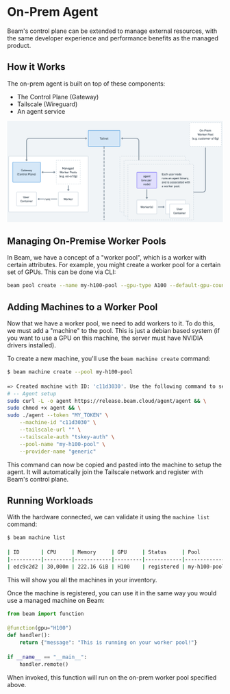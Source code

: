 # On-Prem Agent

Beam's control plane can be extended to manage external resources, with the same developer experience and performance benefits as the managed product.

## How it Works

The on-prem agent is built on top of these components:

- The Control Plane (Gateway)
- Tailscale (Wireguard)
- An agent service

![beam-opa](https://github.com/beam-cloud/beta9/blob/main/docs/opa/opa.png?raw=true)

## Managing On-Premise Worker Pools

In Beam, we have a concept of a "worker pool", which is a worker with certain attributes. For example, you might create a worker pool
for a certain set of GPUs. This can be done via CLI:

```sh
beam pool create --name my-h100-pool --gpu-type A100 --default-gpu-count 1
```

## Adding Machines to a Worker Pool

Now that we have a worker pool, we need to add workers to it. To do this, we must add a "machine" to the pool. This is just a debian based system (if you want to use a GPU on this machine, the server must have NVIDIA drivers installed). 

To create a new machine, you'll use the `beam machine create` command:

```sh
$ beam machine create --pool my-h100-pool

=> Created machine with ID: 'c11d3030'. Use the following command to setup the node:
# -- Agent setup
sudo curl -L -o agent https://release.beam.cloud/agent/agent && \
sudo chmod +x agent && \
sudo ./agent --token "MY_TOKEN" \
    --machine-id "c11d3030" \
    --tailscale-url "" \
    --tailscale-auth "tskey-auth" \
    --pool-name "my-h100-pool" \
    --provider-name "generic"
```

This command can now be copied and pasted into the machine to setup the agent. It will automatically join the Tailscale network and register with Beam's control plane.

## Running Workloads

With the hardware connected, we can validate it using the `machine list` command:

```sh
$ beam machine list

| ID       | CPU     | Memory     | GPU     | Status     | Pool         |
|----------|---------|------------|---------|------------|--------------|
| edc9c2d2 | 30,000m | 222.16 GiB | H100    | registered | my-h100-pool |
```

This will show you all the machines in your inventory.

Once the machine is registered, you can use it in the same way you would use a managed machine on Beam:

```python
from beam import function

@function(gpu="H100")
def handler():
    return {"message": "This is running on your worker pool!"}

if __name__ == "__main__":
    handler.remote()
```

When invoked, this function will run on the on-prem worker pool specified above.
